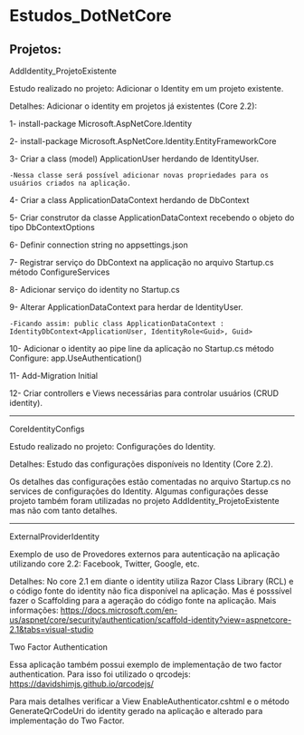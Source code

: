 # Estudos_DotNetCore
Projetos:
--------------------------------------------------------
AddIdentity_ProjetoExistente

Estudo realizado no projeto: Adicionar o Identity em um projeto existente.

Detalhes:
Adicionar o identity em projetos já existentes (Core 2.2):

1- install-package Microsoft.AspNetCore.Identity

2- install-package Microsoft.AspNetCore.Identity.EntityFrameworkCore

3- Criar a class (model) ApplicationUser herdando de IdentityUser. 

	-Nessa classe será possível adicionar novas propriedades para os usuários criados na aplicação.

4- Criar a class ApplicationDataContext herdando de DbContext

5- Criar construtor da classe ApplicationDataContext recebendo o objeto do tipo DbContextOptions<ApplicationDataContext>

6- Definir connection string no appsettings.json

7- Registrar serviço do DbContext na applicação no arquivo Startup.cs método ConfigureServices

8- Adicionar serviço do identity no Startup.cs

9- Alterar ApplicationDataContext para herdar de IdentityUser.

	-Ficando assim: public class ApplicationDataContext : IdentityDbContext<ApplicationUser, IdentityRole<Guid>, Guid>
	
10- Adicionar o identity ao pipe line da aplicação no Startup.cs método Configure: app.UseAuthentication()

11- Add-Migration Initial

12- Criar controllers e Views necessárias para controlar usuários (CRUD identity).


--------------------------------------------------------
CoreIdentityConfigs

Estudo realizado no projeto: Configurações do Identity.

Detalhes:
Estudo das configurações disponíveis no Identity (Core 2.2).

Os detalhes das configurações estão comentadas no arquivo Startup.cs no services de configurações do Identity.
Algumas configurações desse projeto também foram utilizadas no projeto AddIdentity_ProjetoExistente mas não com tanto detalhes.

--------------------------------------------------------
ExternalProviderIdentity

Exemplo de uso de Provedores externos para autenticação na aplicação utilizando core 2.2: Facebook, Twitter, Google, etc.

Detalhes: No core 2.1 em diante o identity utiliza Razor Class Library (RCL) e o código fonte do identity não fica disponível na aplicação. Mas é posssível fazer o Scaffolding para a ageração do código fonte na aplicação. Mais informações: https://docs.microsoft.com/en-us/aspnet/core/security/authentication/scaffold-identity?view=aspnetcore-2.1&tabs=visual-studio

Two Factor Authentication

Essa aplicação também possui exemplo de implementação de two factor authentication. Para isso foi utilizado o qrcodejs: https://davidshimjs.github.io/qrcodejs/

Para mais detalhes verificar a View EnableAuthenticator.cshtml e o método GenerateQrCodeUri do identity gerado na aplicação e alterado para implementação do Two Factor.